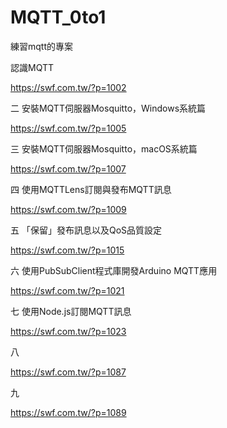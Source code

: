 # MQTT_0to1
練習mqtt的專案

認識MQTT

https://swf.com.tw/?p=1002


二 安裝MQTT伺服器Mosquitto，Windows系統篇

https://swf.com.tw/?p=1005

三 安裝MQTT伺服器Mosquitto，macOS系統篇

https://swf.com.tw/?p=1007

四 使用MQTTLens訂閱與發布MQTT訊息

https://swf.com.tw/?p=1009

五 「保留」發布訊息以及QoS品質設定

https://swf.com.tw/?p=1015

六 使用PubSubClient程式庫開發Arduino MQTT應用

https://swf.com.tw/?p=1021

七 使用Node.js訂閱MQTT訊息

https://swf.com.tw/?p=1023

八

https://swf.com.tw/?p=1087

九

https://swf.com.tw/?p=1089